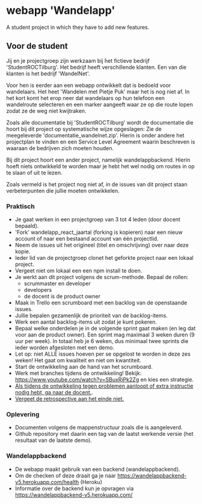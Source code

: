 # webapp 'Wandelapp'
A student project in which they have to add new features.

## Voor de student
Jij en je projectgroep zijn werkzaam bij het fictieve bedrijf 'StudentROCTilburg'. Het bedrijf heeft verschillende klanten. Een van die klanten is het bedrijf 'WandelNet'.

Voor hen is eerder aan een webapp ontwikkelt dat is bedoeld voor wandelaars. Het heet 'Wandelen met Pietje Puk' maar het is nog niet af. In het kort komt het erop neer dat wandelaars op hun telefoon een wandelroute selecteren en een marker aangeeft waar ze op die route lopen zodat ze de weg niet kwijtraken.

Zoals alle documentatie bij 'StudentROCTilburg' wordt de documentatie die hoort bij dit project op systematische wijze opgeslagen:
Zie de meegeleverde 'documentatie_wandelnet.zip'. Hierin is onder andere het projectplan te vinden en een Service Level Agreement waarin beschreven is waaraan de bedrijven zich moeten houden.

Bij dit project hoort een ander project, namelijk wandelappbackend. Hierin hoeft niets ontwikkeld te worden maar je hebt het wel nodig om routes in op te slaan of uit te lezen.

Zoals vermeld is het project nog niet af, in de issues van dit project staan verbeterpunten die jullie moeten ontwikkelen.


### Praktisch

* Je gaat werken in een projectgroep van 3 tot 4 leden (door docent bepaald).
* 'Fork' wandelapp_react_jaartal (forking is kopieren) naar een nieuw account of naar een bestaand account van één projectlid.
* Neem de issues uit het origineel (titel en omschrijving) over naar deze kopie.
* Ieder lid van de projectgroep clonet het geforkte project naar een lokaal project.
* Vergeet niet om lokaal een een npm install te doen.
* Je werkt aan dit project volgens de scrum-methode. Bepaal de rollen:
  - scrummaster en developer
  - developers
  - de docent is de product owner
* Maak in Trello een scrumboard met een backlog van de openstaande issues.
* Jullie bepalen gezamenlijk de prioriteit van de backlog-items.
* Werk een aantal backlog-items uit zodat je kunt pokeren.
* Bepaal welke onderdelen je in de volgende sprint gaat maken (en leg dat voor aan de product owner). Een sprint mag maximaal 3 weken duren (9 uur per week). In totaal heb je 6 weken, dus minimaal twee sprints die ieder worden afgesloten met een demo.
* Let op: niet ALLE issues hoeven per se opgelost te worden in deze zes weken! Het gaat om kwaliteit en niet om kwantiteit.
* Start de ontwikkeling aan de hand van het scrumboard.
* Werk met branches tijdens de ontwikkeling! Bekijk: https://www.youtube.com/watch?v=SBuxRiPk2Zg en kies een strategie.
* <u>Als tijdens de ontwikkeling tegen problemen aanloopt of extra instructie nodig hebt, ga naar de docent.</u>.
* <u>Vergeet de retrospective aan het einde niet.</u> 


### Oplevering
* Documenten volgens de mappenstructuur zoals die is aangeleverd.
* Github repository met daarin een tag van de laatst werkende versie (het resultaat van de laatste demo).

### Wandelappbackend
* De webapp maakt gebruik van een backend (wandelappbackend).
* Om de checken of deze draait ga je naar https://wandelappbackend-v5.herokuapp.com/health (Heroku)
* Informatie over de backend kun je opvragen via https://wandelappbackend-v5.herokuapp.com/
